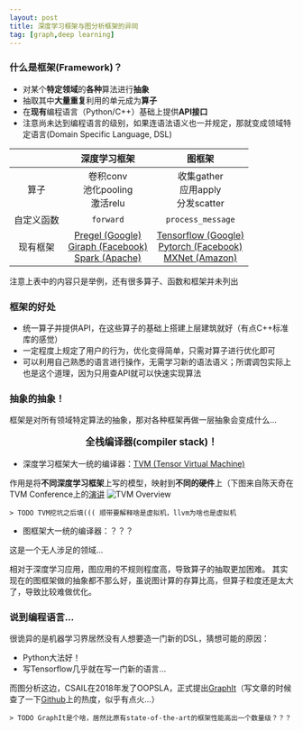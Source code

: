 ```yaml
---
layout: post
title: 深度学习框架与图分析框架的异同
tag: [graph,deep learning]
---
```


### 什么是框架(Framework)？
* 对某个**特定领域**的**各种**算法进行**抽象**
* 抽取其中**大量重复**利用的单元成为**算子**
* 在**现有**编程语言（Python/C++）基础上提供**API接口**
* 注意尚未达到编程语言的级别，如果连语法语义也一并规定，那就变成领域特定语言(Domain Specific Language, DSL)

<!--more-->

| | 深度学习框架 | 图框架 |
| :---: | :---: | :---: |
| 算子 | 卷积conv<br/>池化pooling<br/>激活relu | 收集gather<br/>应用apply<br/>分发scatter |
| 自定义函数 | `forward` | `process_message` |
| 现有框架 | [Pregel (Google)](https://kowshik.github.io/JPregel/)<br/> [Giraph (Facebook)](http://giraph.apache.org/)<br/> [Spark (Apache)](https://spark.apache.org/graphx/) | [Tensorflow (Google)](https://www.tensorflow.org/)<br/> [Pytorch (Facebook)](https://pytorch.org/)<br/> [MXNet (Amazon)](https://mxnet.apache.org/) |

注意上表中的内容只是举例，还有很多算子、函数和框架并未列出

### 框架的好处
* 统一算子并提供API，在这些算子的基础上搭建上层建筑就好（有点C++标准库的感觉）
* 一定程度上规定了用户的行为，优化变得简单，只需对算子进行优化即可
* 可以利用自己熟悉的语言进行操作，无需学习新的语法语义；所谓调包实际上也是这个道理，因为只用查API就可以快速实现算法

### 抽象的抽象！
框架是对所有领域特定算法的抽象，那对各种框架再做一层抽象会变成什么...

<center><b><p style="font-size:120%">全栈编译器(compiler stack)！</p></b></center>


* 深度学习框架大一统的编译器：[TVM (Tensor Virtual Machine)](https://tvm.ai/)

作用是将**不同深度学习框架**上写的模型，映射到**不同的硬件**上（下图来自陈天奇在TVM Conference上的[演讲](https://sampl.cs.washington.edu/tvmconf/slides/Tianqi-Chen-TVM-Stack-Overview.pdf)
![TVM Overview]({{"/assets/images/TVM/TVM-Compiler-Stack.PNG"|absolute_url}})

<!-- 训练好的模型(model)，需要具体实施到硬件上跑推断(inference)，那么怎么实现这些操作就显得十分关键 -->
<!-- 图层面（粗粒度）的优化和算子（细粒度）的优化 -->

	> TODO TVM挖坑之后填((( 顺带要解释啥是虚拟机，llvm为啥也是虚拟机

* 图框架大一统的编译器：？？？

这是一个无人涉足的领域...

相对于深度学习应用，图应用的不规则程度高，导致算子的抽取更加困难。
其实现在的图框架做的抽象都不那么好，虽说图计算的存算比高，但算子粒度还是太大了，导致比较难做优化。

### 说到编程语言...
很诡异的是机器学习界居然没有人想要造一门新的DSL，猜想可能的原因：
* Python大法好！
* 写Tensorflow几乎就在写一门新的语言...

而图分析这边，CSAIL在2018年发了OOPSLA，正式提出[GraphIt](http://graphit-lang.org/)（写文章的时候查了一下[Github](https://github.com/GraphIt-DSL/graphit)上的热度，似乎有点火...）

	> TODO GraphIt是个啥，居然比原有state-of-the-art的框架性能高出一个数量级？？？

<!-- 新的编程语言/IR的好处
* 规范用户行为
* 更好进行编译优化 -->